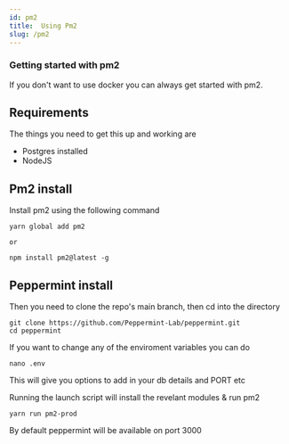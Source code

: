```yaml
---
id: pm2
title:  Using Pm2
slug: /pm2
---
```


### Getting started with pm2

If you don't want to use docker you can always get started with pm2.

## Requirements

The things you need to get this up and working are

- Postgres installed
- NodeJS

## Pm2 install 

Install pm2 using the following command

```
yarn global add pm2

or 

npm install pm2@latest -g
```

## Peppermint install 

Then you need to clone the repo's main branch, then cd into the directory

```
git clone https://github.com/Peppermint-Lab/peppermint.git
cd peppermint
```

If you want to change any of the enviroment variables you can do
```
nano .env
```
This will give you options to add in your db details and PORT etc

Running the launch script will install the revelant modules & run pm2
```
yarn run pm2-prod
```

By default peppermint will be available on port 3000 